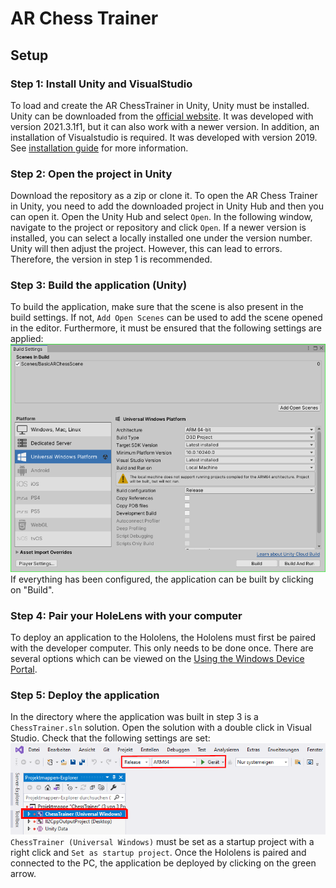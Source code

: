 # AR Chess Trainer

## Setup

### Step 1: Install Unity and VisualStudio
To load and create the AR ChessTrainer in Unity, Unity must be installed. Unity can be downloaded from the [official website](https://unity.com/download "Unity website"). It was developed with version 2021.3.1f1, but it can also work with a newer version. In addition, an installation of Visualstudio is required. It was developed with version 2019. See [installation guide](https://docs.microsoft.com/en-us/windows/mixed-reality/develop/install-the-tools?tabs=unity "install the tools") for more information.

### Step 2: Open the project in Unity
Download the repository as a zip or clone it. To open the AR Chess Trainer in Unity, you need to add the downloaded project in Unity Hub and then you can open it. Open the Unity Hub and select `Open`. In the following window, navigate to the project or repository and click `Open`. If a newer version is installed, you can select a locally installed one under the version number. Unity will then adjust the project. However, this can lead to errors. Therefore, the version in step 1 is recommended.

### Step 3: Build the application (Unity)
To build the application, make sure that the scene is also present in the build settings. If not, `Add Open Scenes` can be used to add the scene opened in the editor. Furthermore, it must be ensured that the following settings are applied:
<img src="Images/BuildSettings.png" alt="Build Settings in Unity" title="Build Settings in Unity"> 
If everything has been configured, the application can be built by clicking on "Build".

### Step 4: Pair your HoleLens with your computer
To deploy an application to the Hololens, the Hololens must first be paired with the developer computer. This only needs to be done once. There are several options which can be viewed on the [Using the Windows Device Portal](https://docs.microsoft.com/en-us/windows/mixed-reality/develop/advanced-concepts/using-the-windows-device-portal "Using the Windows Device Portal").

### Step 5: Deploy the application
In the directory where the application was built in step 3 is a `ChessTrainer.sln` solution. Open the solution with a double click in Visual Studio. Check that the following settings are set:
<img src="Images/VisualStudioBuildSettings.png" alt="Build Settings in VisualStudio" title="Build Settings in VisualStudio"> 
`ChessTrainer (Universal Windows)` must be set as a startup project with a right click and `Set as startup project`. Once the Hololens is paired and connected to the PC, the application be deployed by clicking on the green arrow.